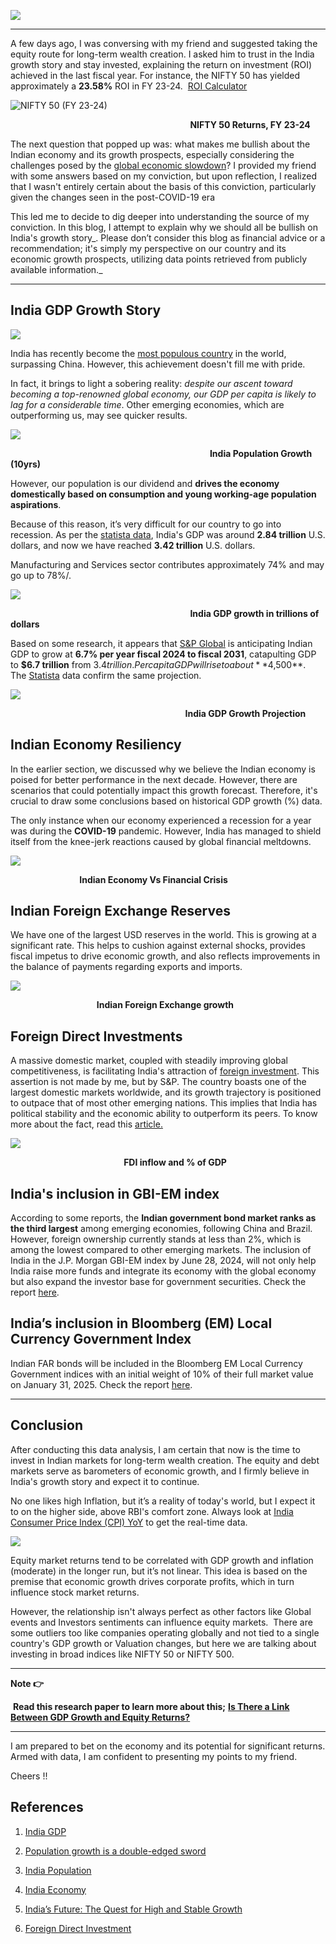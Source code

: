 **![](https://lh7-us.googleusercontent.com/O3Z1sZQkULZUwXBxMm8tiwRKmueIbCOcGVDzNGW1PPP8wN0nPKL7eGrOX3_OIwWA-Py_NMKDUUld_3rEU9qjJS1G4Q-Uw4-VbTQ4kzdQGnMTT4j1n8zwNXeuH1n0Qao8-wIPEW8d4DomgxsIIV7WnYk)**

  

* * *

  

A few days ago, I was conversing with my friend and suggested taking the equity route for long-term wealth creation. I asked him to trust in the India growth story and stay invested, explaining the return on investment (ROI) achieved in the last fiscal year. For instance, the NIFTY 50 has yielded approximately a **23.58%** ROI in FY 23-24.  [ROI Calculator](https://cleartax.in/s/roi-return-on-investment-calculator)

  

![NIFTY 50 (FY 23-24)](https://lh7-us.googleusercontent.com/feBQuOjXvxs4SFWLqPFWJ2rOHAOs0W-3t3et_Ivppi-M41fg794s6ogdkJI2HG3e7FU60SFp180iNRzJYxWI7RgmotUtZxNOtoS_fMJ26qACXk13RrI6XhmIsXyoEMEzMyae_mWc5GdrJlLMREUsiIY)

                                                                         **NIFTY 50 Returns, FY 23-24**

  

The next question that popped up was: what makes me bullish about the Indian economy and its growth prospects, especially considering the challenges posed by the [global economic slowdown](https://www.thenationalnews.com/business/economy/2022/07/26/imf-cuts-global-growth-on-gloomy-outlook-of-ukraine-war-china-slowdown-and-inflation/)? I provided my friend with some answers based on my conviction, but upon reflection, I realized that I wasn't entirely certain about the basis of this conviction, particularly given the changes seen in the post-COVID-19 era

  

This led me to decide to dig deeper into understanding the source of my conviction. In this blog, I attempt to explain why we should all be bullish on India's growth story_. Please don’t consider this blog as financial advice or a recommendation; it's simply my perspective on our country and its economic growth prospects, utilizing data points retrieved from publicly available information._

  

* * *


India GDP Growth Story
----------------------

![](https://lh7-us.googleusercontent.com/T6ArXpt0gtzMeWVtcXt-ShjfGWGaiYgAvcM0yQ0cUqocquy3t_8yuhHtuQ3eVLlo8n5IzDDJPCT0lowPmIX7LY50lNkXEFLynmQ0Yrqr7aa41NjwDpTkx9J1Ov7W_D_H2Xoad3D5aYQIdkUnkc6gnWY)

  

India has recently become the [most populous country](https://www.thenationalnews.com/opinion/feedback/2022/11/18/population-growth-is-a-double-edged-sword/) in the world, surpassing China. However, this achievement doesn't fill me with pride. 

In fact, it brings to light a sobering reality: _despite our ascent toward becoming a top-renowned global economy, our GDP per capita is likely to lag for a considerable time_. Other emerging economies, which are outperforming us, may see quicker results.

  

![](https://lh7-us.googleusercontent.com/pAoXaPRfK8HHY2S7Sa2xN8dTVrb7KjKPsAU-pxFlKIHVehO2A50sUOW6W1SLcfRxiBiQH6hELNHjxz700OcG5sdKcRVb5VYuEPTuzv8r6U6jljxkR8mZC7lhg6R_pVs0hbiSyMJjNby5b696KG6TYxM)

                                                                                 **India Population Growth (10yrs)** 

  

However, our population is our dividend and **drives the economy domestically based on consumption and young working-age population aspirations**. 

Because of this reason, it’s very difficult for our country to go into recession. As per the [statista data](https://www.statista.com/statistics/263771/gross-domestic-product-gdp-in-india/), India's GDP was around **2.84 trillion** U.S. dollars, and now we have reached **3.42 trillion** U.S. dollars.  

Manufacturing and Services sector contributes approximately 74% and may go up to 78%/.  

  

![](https://lh7-us.googleusercontent.com/Z3k-GGKNJhIvohmgyJheE0vNOMO_eoJgsQW7Myblh_efsH-bUd3ui0LWpGFODDS7MV9BzSb6O_Zc6TkSjxE_dfXZfTNP62fvxohrR1NEyL3sk2qd0Pwb1yJB4LXQfVfLvA09aoehyenQ1B5Te1mG124)

                                                                         **India GDP growth in trillions of dollars**

  

Based on some research, it appears that [S&P Global](https://www.spglobal.com/en/research-insights/featured/special-editorial/look-forward/india-s-future-the-quest-for-high-and-stable-growth#:~:text=We%20expect%20India%20to%20grow%206.7%25%20per%20year,a%2010-year%20high%20of%2034%25%20in%20fiscal%202023.) is anticipating Indian GDP to grow at **6.7% per year fiscal 2024 to fiscal 2031**, catapulting GDP to **$6.7 trillion** from $3.4 trillion. Per capita GDP will rise to about **$4,500**. The [Statista](https://www.statista.com/statistics/263771/gross-domestic-product-gdp-in-india/) data confirm the same projection. 

  

[![](https://lh7-us.googleusercontent.com/fwCsYhQXIpeLVsydULMsd8sULVjata4yQNiGDRYJMonFe9FXhqIUso1Hi1xfehDaKwLT2IQRzVdoJEdic_nIaW63i-hAbHl-PemOoIbW8xc3v7ORjZkuem4aqq-plxBN1reAFNVSRn0PLQTwgVJeFSM)](https://www.statista.com/statistics/263617/gross-domestic-product-gdp-growth-rate-in-india/)

                                                                       **India GDP Growth Projection**

Indian Economy Resiliency
-------------------------

In the earlier section, we discussed why we believe the Indian economy is poised for better performance in the next decade. However, there are scenarios that could potentially impact this growth forecast. Therefore, it's crucial to draw some conclusions based on historical GDP growth (%) data. 

  

The only instance when our economy experienced a recession for a year was during the **COVID-19** pandemic. However, India has managed to shield itself from the knee-jerk reactions caused by global financial meltdowns. 

  

![](https://lh7-us.googleusercontent.com/eVEg8HUo85OlWTTZuCZ2cKikoSkPdtvzIrun1Wqh-36NENip3wStrzc9qFZp8PS04e0sPPcI2mwR3Ku76nOclmao5aujMjC0G_vSIjOP2DrgQ7eJmIwO39jTeJE1T2MZBOnNOna4s_2Hm45hlRm9Mj4)

                            **Indian Economy Vs Financial Crisis**

  

Indian Foreign Exchange Reserves
--------------------------------

We have one of the largest USD reserves in the world. This is growing at a significant rate. This helps to cushion against external shocks, provides fiscal impetus to drive economic growth, and also reflects improvements in the balance of payments regarding exports and imports.

  

  

![](https://lh7-us.googleusercontent.com/hlXOIyq6zsHYUZqd3PvfAYv6akG7nthv-Wr3T8MS6qIY32cqfMU-qD8vOvDjRB3d_WCtbVBgREYnRXhx-LIJvLc-2hdVx1hZ1rCh5ksntBCifPdJtvH03kqMagQYh_bLIQTdz0jWxL89zqDDpF-M8J0)

                                   **Indian Foreign Exchange growth** 

  

Foreign Direct Investments
--------------------------

A massive domestic market, coupled with steadily improving global competitiveness, is facilitating India's attraction of [foreign investment](https://www.forbesindia.com/article/explainers/fdi-in-india-inflows/89609/1). This assertion is not made by me, but by S&P. The country boasts one of the largest domestic markets worldwide, and its growth trajectory is positioned to outpace that of most other emerging nations. This implies that India has political stability and the economic ability to outperform its peers. To know more about the fact, read this [article.](https://www.statista.com/topics/5560/fdi-in-india/#topicOverview) 

![](https://lh7-us.googleusercontent.com/LUmLfAxdkdjRyLGPU-fTOpfsL_G3ZW3g7u0BxVDv8Sm64brz3YzN1aTYram7yNr4La9xVgwEZys45Fke_rMMGbIAEncr-vJhhoOPcjlVXlXzwhxfZcPOibnKCSI9WH0L5hgypdpImJM8F2Jd5dhV58M)

                                              **FDI inflow and % of GDP** 

  

  

India's inclusion in GBI-EM index
---------------------------------

According to some reports, the **Indian government bond market ranks as the third largest** among emerging economies, following China and Brazil. However, foreign ownership currently stands at less than 2%, which is among the lowest compared to other emerging markets. The inclusion of India in the J.P. Morgan GBI-EM index by June 28, 2024, will not only help India raise more funds and integrate its economy with the global economy but also expand the investor base for government securities. Check the report [here](https://www.investindia.gov.in/team-india-blogs/indias-inclusion-jp-morgans-government-bond-index-emerging-markets-gbi-em-index#:~:text=The%20announcement%20of%20India%27s%20inclusion,importance%20in%20the%20world%20economy). 

  

India’s inclusion in Bloomberg (EM) Local Currency Government Index
-------------------------------------------------------------------

Indian FAR bonds will be included in the Bloomberg EM Local Currency Government indices with an initial weight of 10% of their full market value on January 31, 2025. Check the report [here](https://www.bloomberg.com/company/press/bloomberg-announces-india-far-bonds-inclusion-in-the-bloomberg-emerging-market-em-local-currency-government-index/#:~:text=Bloomberg%20today%20announced%20inclusion%20of,%2C%20starting%20January%2031%2C%202025).

  

* * *

Conclusion
----------

After conducting this data analysis, I am certain that now is the time to invest in Indian markets for long-term wealth creation. The equity and debt markets serve as barometers of economic growth, and I firmly believe in India's growth story and expect it to continue. 

No one likes high Inflation, but it’s a reality of today's world, but I expect it to on the higher side, above RBI's comfort zone. Always look at [India Consumer Price Index (CPI) YoY](https://in.investing.com/economic-calendar/indian-cpi-973) to get the real-time data. 

![](https://lh7-us.googleusercontent.com/VD5OIDKYlpFCfVESBvQPf_TmFpP7ZqYu_sm8s-fKpSHLaVZytHvlcM-k6IzTLcj_PCsCS_pPHv76fZe4VYqBQiPezFypG6aS7t4tXY0ZY2zD5liHCuhcPiQLMf_fa88bmcLdTbdnG44wunmNsnszETc)

Equity market returns tend to be correlated with GDP growth and inflation (moderate) in the longer run, but it’s not linear. This idea is based on the premise that economic growth drives corporate profits, which in turn influence stock market returns.

However, the relationship isn't always perfect as other factors like Global events and Investors sentiments can influence equity markets.  There are some outliers too like companies operating globally and not tied to a single country's GDP growth or Valuation changes, but here we are talking about investing in broad indices like NIFTY 50 or NIFTY 500. 

  

* * *

  

**Note 👉**

 **Read this research paper to learn more about this;** [**Is There a Link Between GDP Growth and Equity Returns?**](https://www.msci.com/documents/10199/a134c5d5-dca0-420d-875d-06adb948f578)

  

* * *

  

I am prepared to bet on the economy and its potential for significant returns. Armed with data, I am confident to presenting my points to my friend.

  

Cheers !! 

  

References
----------

  

1.  [India GDP](https://www.worldometers.info/gdp/india-gdp/)
    
2.  [Population growth is a double-edged sword](https://www.thenationalnews.com/opinion/feedback/2022/11/18/population-growth-is-a-double-edged-sword/)
    
3.  [India Population](https://www.macrotrends.net/global-metrics/countries/IND/india/population) 
    
4.  [India Economy](https://www.macrotrends.net/global-metrics/countries/IND/india/gdp-gross-domestic-product)
    
5.  [India’s Future: The Quest for High and Stable Growth](https://www.spglobal.com/en/research-insights/featured/special-editorial/look-forward/india-s-future-the-quest-for-high-and-stable-growth#:~:text=We%20expect%20India%20to%20grow%206.7%25%20per%20year,a%2010-year%20high%20of%2034%25%20in%20fiscal%202023.)
    
6.  [Foreign Direct Investment](https://www.macrotrends.net/global-metrics/countries/IND/india/foreign-direct-investment)
